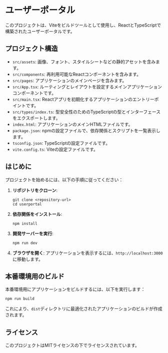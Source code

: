 # ユーザーポータル

このプロジェクトは、Viteをビルドツールとして使用し、ReactとTypeScriptで構築されたユーザーポータルです。

## プロジェクト構造

- `src/assets`: 画像、フォント、スタイルシートなどの静的アセットを含みます。
- `src/components`: 再利用可能なReactコンポーネントを含みます。
- `src/pages`: アプリケーションのメインページを含みます。
- `src/App.tsx`: ルーティングとレイアウトを設定するメインアプリケーションコンポーネントです。
- `src/main.tsx`: Reactアプリを初期化するアプリケーションのエントリーポイントです。
- `src/types/index.ts`: 型安全性のためのTypeScriptの型とインターフェースをエクスポートします。
- `index.html`: アプリケーションのメインHTMLファイルです。
- `package.json`: npmの設定ファイルで、依存関係とスクリプトを一覧表示します。
- `tsconfig.json`: TypeScriptの設定ファイルです。
- `vite.config.ts`: Viteの設定ファイルです。

## はじめに

プロジェクトを始めるには、以下の手順に従ってください：

1. **リポジトリをクローン**:
   ```
   git clone <repository-url>
   cd userportal
   ```

2. **依存関係をインストール**:
   ```
   npm install
   ```

3. **開発サーバーを実行**:
   ```
   npm run dev
   ```

4. **ブラウザを開く**:
   アプリケーションを表示するには、`http://localhost:3000` に移動します。

## 本番環境用のビルド

本番環境用にアプリケーションをビルドするには、以下を実行します：
```
npm run build
```

これにより、`dist`ディレクトリに最適化されたアプリケーションのビルドが作成されます。

## ライセンス

このプロジェクトはMITライセンスの下でライセンスされています。
